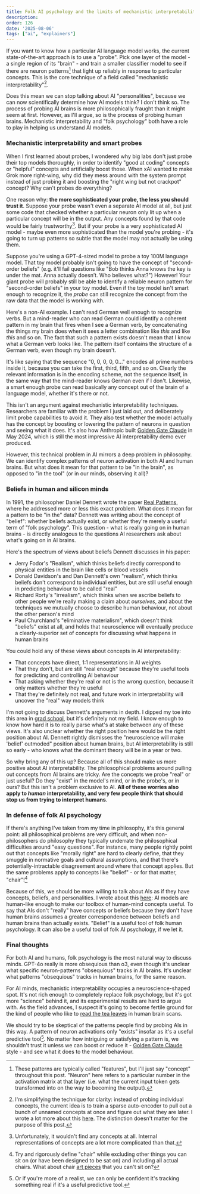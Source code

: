 ```yaml
---
title: Folk AI psychology and the limits of mechanistic interpretability
description: 
order: 126
date: '2025-08-06'
tags: ["ai", "explainers"]
---
```


If you want to know how a particular AI language model works, the current state-of-the-art approach is to use a "probe". Pick one layer of the model - a single region of its "brain" - and train a smaller classifier model to see if there are neuron patterns[^1] that light up reliably in response to particular concepts. This is the core technique of a field called "mechanistic interpretability"[^2].

Does this mean we can stop talking about AI "personalities", because we can now scientifically determine how AI models think? I don't think so. The process of probing AI brains is more philosophically fraught than it might seem at first. However, as I'll argue, so is the process of probing human brains. Mechanistic interpretability and "folk psychology" both have a role to play in helping us understand AI models.

### Mechanistic interpretability and smart probes

When I first learned about probes, I wondered why big labs don't just probe their top models thoroughly, in order to identify "good at coding" concepts or "helpful" concepts and artificially boost those. When xAI wanted to make Grok more right-wing, why did they mess around with the system prompt instead of just probing it and boosting the "right wing but not crackpot" concept? Why can't probes do everything?

One reason why: **the more sophisticated your probe, the less you should trust it**. Suppose your probe wasn't even a separate AI model at all, but just some code that checked whether a particular neuron only lit up when a particular concept will be in the output. Any concepts found by that code would be fairly trustworthy[^3]. But if your probe is a very sophisticated AI model - maybe even more sophisticated than the model you're probing - it's going to turn up patterns so subtle that the model may not actually be using them.

Suppose you're using a GPT-4-sized model to probe a toy 100M language model. That toy model probably isn't going to have the concept of "second-order beliefs" (e.g. it'll fail questions like "Bob thinks Anna knows the key is under the mat. Anna actually doesn’t. Who believes what?") However! Your giant probe will probably still be able to identify a reliable neuron pattern for "second-order beliefs" in your toy model. Even if the toy model isn't smart enough to recognize it, the _probe_ can still recognize the concept from the raw data that the model is working with.

Here's a non-AI example. I can't read German well enough to recognize verbs. But a mind-reader who can read German could identify a coherent pattern in my brain that fires when I see a German verb, by concatenating the things my brain does when it sees a letter combination like _this_ and like _this_ and so on. The fact that such a pattern exists doesn't mean that I know what a German verb looks like. The pattern itself contains the structure of a German verb, even though my brain doesn't.

It's like saying that the sequence "0, 0, 0, 0, 0..." encodes all prime numbers inside it, because you can take the first, third, fifth, and so on. Clearly the relevant information is in the encoding scheme, not the sequence itself, in the same way that the mind-reader knows German even if I don't. Likewise, a smart enough probe can read basically any concept out of the brain of a language model, whether it's there or not.

This isn't an argument against mechanistic interpretability techniques. Researchers are familiar with the problem I just laid out, and deliberately limit probe capabilities to avoid it. They also test whether the model actually has the concept by boosting or lowering the pattern of neurons in question and seeing what it does. It's also how Anthropic built [Golden Gate Claude](https://www.anthropic.com/news/golden-gate-claude) in May 2024, which is still the most impressive AI interpretability demo ever produced.

However, this technical problem in AI mirrors a deep problem in philosophy. We can identify complex patterns of neuron activation in both AI and human brains. But what does it mean for that pattern to be "in the brain", as opposed to "in the tool" (or in our minds, observing it all)?

### Beliefs in human and silicon minds

In 1991, the philosopher Daniel Dennett wrote the paper [Real Patterns](https://ruccs.rutgers.edu/images/personal-zenon-pylyshyn/class-info/FP2012/FP2012_readings/Dennett_RealPatterns.pdf), where he addressed more or less this exact problem. What does it mean for a pattern to be "in the" data? Dennett was writing about the concept of "belief": whether beliefs actually exist, or whether they're merely a useful term of "folk psychology". This question - what is really going on in human brains - is directly analogous to the questions AI researchers ask about what's going on in AI brains.

Here's the spectrum of views about beliefs Dennett discusses in his paper:

- Jerry Fodor's "Realism", which thinks beliefs directly correspond to physical entities in the brain like cells or blood vessels
- Donald Davidson's and Dan Dennett's own "realism", which thinks beliefs don't correspond to individual entities, but are still useful enough in predicting behaviour to be called "real"
- Richard Rorty's "irrealism", which thinks when we ascribe beliefs to other people we're really making a claim about _ourselves_, and about the techniques we mutually choose to describe human behaviour, not about the other person's mind
- Paul Churchland's "eliminative materialism", which doesn't think "beliefs" exist at all, and holds that neuroscience will eventually produce a clearly-superior set of concepts for discussing what happens in human brains

You could hold any of these views about concepts in AI interpretability:

- That concepts have direct, 1:1 representations in AI weights
- That they don't, but are still "real enough" because they're useful tools for predicting and controlling AI behaviour
- That asking whether they're real or not is the wrong question, because it only matters whether they're useful 
- That they're definitely not real, and future work in interpretability will uncover the "real" way models think

I'm not going to discuss Dennett's arguments in depth. I dipped my toe into this area in [grad school](https://minerva-access.unimelb.edu.au/items/8917262e-c426-5b5d-af14-c0e5d7cf419a), but it's definitely not my field. I know enough to know how hard it is to really parse what's at stake between any of these views. It's also unclear whether the right position here would be the right position about AI. Dennett rightly dismisses the "neuroscience will make 'belief' outmoded" position about human brains, but AI interpretability is still so early - who knows what the dominant theory will be in a year or two.

So why bring any of this up? Because all of this should make us more positive about AI interpretability. The philosophical problems around pulling out concepts from AI brains are tricky. Are the concepts we probe "real" or just useful? Do they "exist" in the model's mind, or in the probe's, or in ours? But this isn't a problem exclusive to AI. **All of these worries also apply to _human_ interpretability, and very few people think that should stop us from trying to interpret humans**.

### In defense of folk AI psychology

If there's anything I've taken from my time in philosophy, it's this general point: all philosophical problems are very difficult, and when non-philosophers do philosophy they typically underrate the philosophical difficulties around "easy questions". For instance, many people rightly point out that concepts like "morally right" are hard to clearly define, that they smuggle in normative goals and cultural assumptions, and that there's potentially-intractable disagreement around where that concept applies. But the same problems apply to concepts like "belief" - or for that matter, "chair"![^4]

Because of this, we should be more willing to talk about AIs as if they have concepts, beliefs, and personalities. I wrote about this [here](/anthropomorphizing-llms): AI models are human-like enough to make our toolbox of human-mind concepts useful. To say that AIs don't "really" have concepts or beliefs because they don't have human brains assumes a greater correspondence between beliefs and human brains than actually exists. "Belief" is a useful tool of folk human psychology. It can also be a useful tool of folk AI psychology, if we let it.

### Final thoughts

For both AI and humans, folk psychology is the most natural way to discuss minds. GPT-4o really is more obsequious than o3, even though it's unclear what specific neuron-patterns "obsequious" tracks in AI brains. It's unclear what patterns "obsequious" tracks in human brains, for the same reason.

For AI minds, mechanistic interpretability occupies a neuroscience-shaped spot. It's not rich enough to completely replace folk psychology, but it's got more "science" behind it, and its experimental results are hard to argue with. As the field advances, I suspect it's going to become fertile ground for the kind of people who like to [read the tea leaves](/your-brain-on-chatgpt) in human brain scans.

We should try to be skeptical of the patterns people find by probing AIs in this way. A pattern of neuron activations only "exists" insofar as it's a useful predictive tool[^5]. No matter how intriguing or satisfying a pattern is, we shouldn't trust it unless we can boost or reduce it - [Golden Gate Claude](https://www.anthropic.com/news/golden-gate-claude) style - and see what it does to the model behaviour.


[^1]: These patterns are typically called "features", but I'll just say "concept" throughout this post. "Neuron" here refers to a particular number in the activation matrix at that layer (i.e. what the current input token gets transformed into on the way to becoming the output).

[^2]: I'm simplifying the technique for clarity: instead of probing individual concepts, the current idea is to train a sparse auto-encoder to pull out a bunch of unnamed concepts at once and figure out what they are later. I wrote a lot more about this [here](/ai-interpretability). The distinction doesn't matter for the purpose of this post.

[^3]: Unfortunately, it wouldn't find any concepts at all. Internal representations of concepts are a lot more complicated than that.

[^4]: Try and rigorously define "chair" while excluding other things you can sit on (or have been designed to be sat on) and including all actual chairs. What about chair [art pieces](https://en.wikipedia.org/wiki/One_and_Three_Chairs) that you can't sit on?

[^5]: Or if you're more of a realist, we can only be confident it's tracking something real if it's a useful predictive tool.